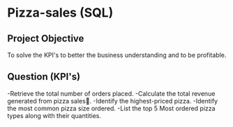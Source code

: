 # Pizza-sales (SQL)
## Project Objective 
To solve the KPI's to better the business understanding and to be profitable.
## Question (KPI's)
-Retrieve the total number of orders placed.
-Calculate the total revenue generated from pizza sales🍕.
-Identify the highest-priced pizza.
-Identify the most common pizza size ordered.
-List the top 5 Most ordered pizza types along with their quantities.

